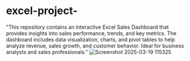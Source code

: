 # excel-project-
"This repository contains an interactive Excel Sales Dashboard that provides insights into sales performance, trends, and key metrics. The dashboard includes data visualization, charts, and pivot tables to help analyze revenue, sales growth, and customer behavior. Ideal for business analysts and sales professionals."
![Screenshot 2025-03-19 115325](https://github.com/user-attachments/assets/e0e77a18-f1bb-4ca7-8af4-0f78dae17767)

